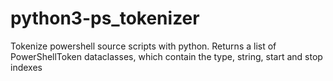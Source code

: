 # python3-ps_tokenizer
Tokenize powershell source scripts with python. Returns a list of PowerShellToken dataclasses, which contain the type, string, start and stop indexes

